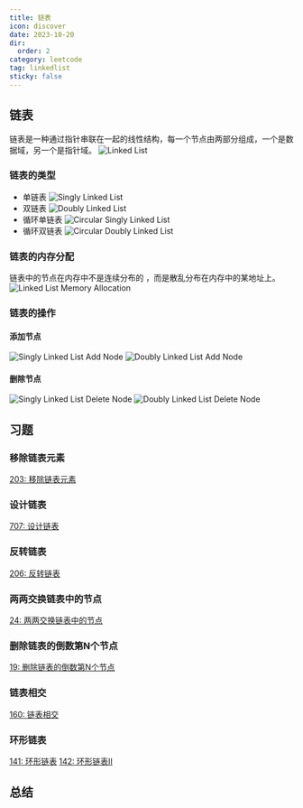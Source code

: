 ```yaml
---
title: 链表
icon: discover
date: 2023-10-20
dir:
  order: 2
category: leetcode
tag: linkedlist
sticky: false
---
```


## 链表
链表是一种通过指针串联在一起的线性结构，每一个节点由两部分组成，一个是数据域，另一个是指针域。
![Linked List](../../../../../assets/leetcode/linked_list.png)

### 链表的类型

- 单链表
![Singly Linked List](../../../../../assets/leetcode/singly_linked_list.jpg)
- 双链表
![Doubly Linked List](../../../../../assets/leetcode/doubly_linked_list.png)
- 循环单链表
![Circular Singly Linked List](../../../../../assets/leetcode/circular_singly_linked_list.webp)
- 循环双链表
![Circular Doubly Linked List](../../../../../assets/leetcode/circular_doubly_linked_list.jpg)

### 链表的内存分配
链表中的节点在内存中不是连续分布的 ，而是散乱分布在内存中的某地址上。
![Linked List Memory Allocation](../../../../../assets/leetcode/linked_list_memory_allocation.jpg)

### 链表的操作
#### 添加节点
![Singly Linked List Add Node](../../../../../assets/leetcode/singly_linked_list_add_node.png)
![Doubly Linked List Add Node](../../../../../assets/leetcode/doubly_linked_list_add_node.png)
#### 删除节点
![Singly Linked List Delete Node](../../../../../assets/leetcode/singly_linked_list_delete_node.png)
![Doubly Linked List Delete Node](../../../../../assets/leetcode/doubly_linked_list_delete_node.webp)


## 习题
### 移除链表元素
[203: 移除链表元素](203_remove_linked_list_elements.md)

### 设计链表
[707: 设计链表](707_design_linked_list.md)

### 反转链表
[206: 反转链表](206_reverse_linked_list.md)

### 两两交换链表中的节点
[24: 两两交换链表中的节点](24_swap_nodes_in_pairs.md)

### 删除链表的倒数第N个节点
[19: 删除链表的倒数第N个节点](19_remove_nth_node_from_end_of_list.md)

### 链表相交
[160: 链表相交](160_intersection_of_two_linked_lists.md)

### 环形链表
[141: 环形链表](141_linked_list_cycle.md)
[142: 环形链表II](142_linked_list_cycle_II.md)


## 总结